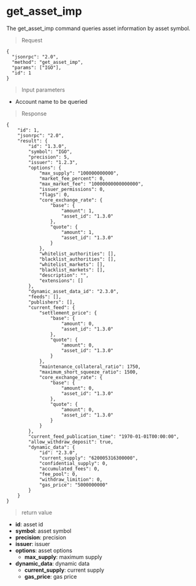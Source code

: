 # get_asset_imp

The get_asset_imp command queries asset information by asset symbol.

> Request
```
{
  "jsonrpc": "2.0",
  "method": "get_asset_imp",
  "params": ["IGO"],
  "id": 1
}
```

> Input parameters

* Account name to be queried

>Response

```
{
    "id": 1,
    "jsonrpc": "2.0",
    "result": {
        "id": "1.3.0",
        "symbol": "IGO",
        "precision": 5,
        "issuer": "1.2.3",
        "options": {
            "max_supply": "100000000000",
            "market_fee_percent": 0,
            "max_market_fee": "10000000000000000",
            "issuer_permissions": 0,
            "flags": 0,
            "core_exchange_rate": {
                "base": {
                    "amount": 1,
                    "asset_id": "1.3.0"
                },
                "quote": {
                    "amount": 1,
                    "asset_id": "1.3.0"
                }
            },
            "whitelist_authorities": [],
            "blacklist_authorities": [],
            "whitelist_markets": [],
            "blacklist_markets": [],
            "description": "",
            "extensions": []
        },
        "dynamic_asset_data_id": "2.3.0",
        "feeds": [],
        "publishers": [],
        "current_feed": {
            "settlement_price": {
                "base": {
                    "amount": 0,
                    "asset_id": "1.3.0"
                },
                "quote": {
                    "amount": 0,
                    "asset_id": "1.3.0"
                }
            },
            "maintenance_collateral_ratio": 1750,
            "maximum_short_squeeze_ratio": 1500,
            "core_exchange_rate": {
                "base": {
                    "amount": 0,
                    "asset_id": "1.3.0"
                },
                "quote": {
                    "amount": 0,
                    "asset_id": "1.3.0"
                }
            }
        },
        "current_feed_publication_time": "1970-01-01T00:00:00",
        "allow_withdraw_deposit": true,
        "dynamic_data": {
            "id": "2.3.0",
            "current_supply": "620005316300000",
            "confidential_supply": 0,
            "accumulated_fees": 0,
            "fee_pool": 0,
            "withdraw_limition": 0,
            "gas_price": "5000000000"
        }
    }
}
```

> return value

- **id**: asset id
- **symbol**: asset symbol
- **precision**: precision
- **issuer**: issuer
- **options**: asset options
  - **max_supply**: maximum supply
- **dynamic_data**: dynamic data
  - **current_supply**: current supply
  - **gas_price**: gas price